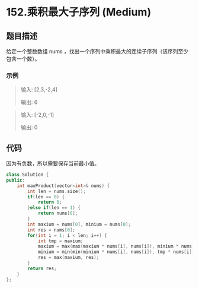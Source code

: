 # 152.乘积最大子序列 (Medium)

## 题目描述

给定一个整数数组 nums ，找出一个序列中乘积最大的连续子序列（该序列至少包含一个数）。

### 示例

> 输入: [2,3,-2,4]
> 
> 输出: 6

> 输入: [-2,0,-1]
> 
> 输出: 0

## 代码

因为有负数，所以需要保存当前最小值。

```c++ tab="dp"
class Solution {
public:
    int maxProduct(vector<int>& nums) {
        int len = nums.size();
        if(len == 0) {
            return 0;
        }else if(len == 1) {
            return nums[0];
        }
        int maxium = nums[0], minium = nums[0];
        int res = nums[0];
        for(int i = 1; i < len; i++) {
            int tmp = maxium;
            maxium = max(max(maxium * nums[i], nums[i]), minium * nums[i]);
            minium = min(min(minium * nums[i], nums[i]), tmp * nums[i]);
            res = max(maxium, res);
        }
        return res;
    }
};
```